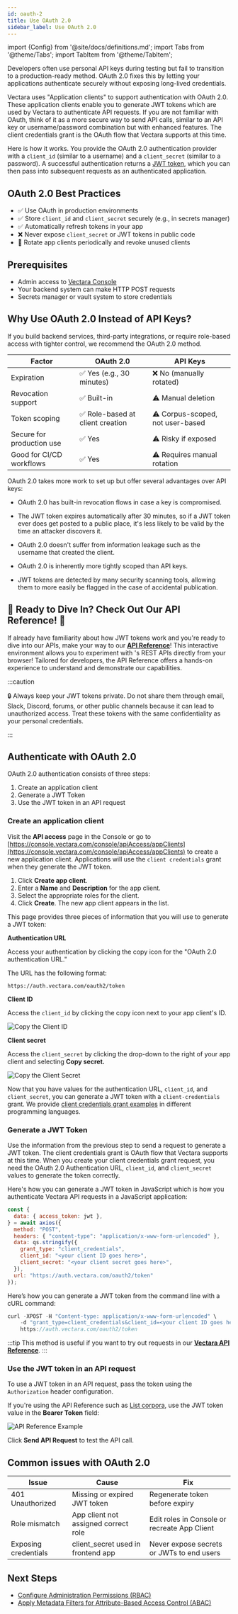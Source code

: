 ```yaml
---
id: oauth-2
title: Use OAuth 2.0
sidebar_label: Use OAuth 2.0
---
```


import {Config} from '@site/docs/definitions.md';
import Tabs from '@theme/Tabs';
import TabItem from '@theme/TabItem';

Developers often use personal API keys during testing but fail to transition 
to a production-ready method. OAuth 2.0 fixes this by letting your 
applications authenticate securely without exposing long-lived credentials.

Vectara uses "Application clients" to support authentication with OAuth 2.0.
These application clients enable you to generate JWT tokens which are used by
Vectara to authenticate API requests. If you are not familiar with OAuth,
think of it as a more secure way to send API calls, similar to
an API key or username/password combination but with enhanced features. The
client credentials grant is the OAuth flow that Vectara supports at this time.

Here is how it works. You provide the OAuth 2.0 authentication provider with a
`client_id` (similar to a username) and a `client_secret` (similar to a
password). A successful authentication returns a [JWT token](https://jwt.io/), which
you can then pass into subsequent requests as an authenticated application.

## OAuth 2.0 Best Practices

- ✅ Use OAuth in production environments
- ✅ Store `client_id` and `client_secret` securely (e.g., in secrets manager)
- ✅ Automatically refresh tokens in your app
- ❌ Never expose `client_secret` or JWT tokens in public code
- 🔄 Rotate app clients periodically and revoke unused clients

## Prerequisites

- Admin access to [Vectara Console](https://console.vectara.com/)
- Your backend system can make HTTP POST requests
- Secrets manager or vault system to store credentials


## Why Use OAuth 2.0 Instead of API Keys?

If you build backend services, third-party integrations, or require role-based 
access with tighter control, we recommend the OAuth 2.0 method.

| **Factor**                 | **OAuth 2.0**                              | **API Keys**                             |
|----------------------------|--------------------------------------------|------------------------------------------|
| Expiration                 | ✅ Yes (e.g., 30 minutes)                  | ❌ No (manually rotated)                  |
| Revocation support         | ✅ Built-in                                | ⚠️ Manual deletion                        |
| Token scoping              | ✅ Role-based at client creation           | ⚠️ Corpus-scoped, not user-based         |
| Secure for production use  | ✅ Yes                                     | ⚠️ Risky if exposed                      |
| Good for CI/CD workflows   | ✅ Yes                                     | ⚠️ Requires manual rotation              |

OAuth 2.0 takes more work to set up but offer several advantages over API keys:

- OAuth 2.0 has built-in revocation flows in case a key is compromised.

- The JWT token expires automatically after 30 minutes, so if a JWT token ever
  does get posted to a public place, it's less likely to be valid by the
  time an attacker discovers it.

- OAuth 2.0 doesn't suffer from information leakage such as the username
  that created the client.
- OAuth 2.0 is inherently more tightly scoped than API keys.
- JWT tokens are detected by many security scanning tools, allowing them to
  more easily be flagged in the case of accidental publication.

## :star2: Ready to Dive In? Check Out Our API Reference! :star2:

If already have familiarity about how JWT tokens work and you're ready to dive
into our APIs, make your way to our [**API Reference**](/docs/rest-api/vectara-rest-api-v-2)!
This interactive environment allows you to experiment with <Config v="names.product"/>'s REST
APIs directly from your browser! Tailored for developers, the API Reference
offers a hands-on experience to understand and demonstrate our capabilities.

:::caution

:lock: Always keep your JWT tokens private. Do not share them through email,
Slack, Discord, forums, or other public channels because it can lead to
unauthorized access. Treat these tokens with the same confidentiality as your
personal credentials.

:::

## Authenticate with OAuth 2.0

OAuth 2.0 authentication consists of three steps:

1. Create an application client
2. Generate a JWT Token
3. Use the JWT token in an API request

### Create an application client

Visit the **API access** page in the Console or go
to [https://console.vectara.com/console/apiAccess/appClients](https://console.vectara.com/console/apiAccess/appClients) to
create a new application client. Applications will use the
`client credentials` grant when they generate the JWT token.

1. Click **Create app client**.
2. Enter a **Name** and **Description** for the app client.
3. Select the appropriate roles for the client.
4. Click **Create**.
   The new app client appears in the list.

This page provides three pieces of information that you will use to generate a
JWT token:

**Authentication URL**

Access your authentication by clicking the copy icon for the "OAuth 2.0 authentication URL."

The URL has the following format:

`https://auth.vectara.com/oauth2/token`

**Client ID**

Access the `client_id` by clicking the copy icon next to your app client's ID.

![Copy the Client ID](/img/copy_client_id.png)

**Client secret**

Access the `client_secret` by clicking the drop-down to the right of your app client and selecting **Copy secret.**

![Copy the Client Secret](/img/copy_client_secret.png)

Now that you have values for the authentication URL, `client_id`, and `client_secret`,
you can generate a JWT token with a `client-credentials` grant. We provide [client
credentials grant examples](/docs/getting-started-samples/JWTFetcher.cs) in different
programming languages.

### Generate a JWT Token

Use the information from the previous step to send a request to generate a JWT
token. The client credentials grant is OAuth flow that Vectara supports at
this time. When you create your client credentials grant request, you need
the OAuth 2.0 Authentication URL, `client_id`, and `client_secret` values to
generate the token correctly.

Here's how you can generate a JWT token in JavaScript which is how you
authenticate Vectara API requests in a JavaScript application:

```js title="JavaScript Example"
const {
  data: { access_token: jwt },
} = await axios({
  method: "POST",
  headers: { "content-type": "application/x-www-form-urlencoded" },
  data: qs.stringify({
    grant_type: "client_credentials",
    client_id: "<your client ID goes here>",
    client_secret: "<your client secret goes here>",
  }),
  url: "https://auth.vectara.com/oauth2/token"
});
```

Here’s how you can generate a JWT token from the command line with a
cURL command:

```js title="cURL Example"
curl -XPOST -H "Content-type: application/x-www-form-urlencoded" \
    -d "grant_type=client_credentials&client_id=<your client ID goes here>&client_secret=<your client secret goes here>" \
    https://auth.vectara.com/oauth2/token
```

:::tip
This method is useful if you want to try out requests in
our [**Vectara API Reference**](/docs/rest-api/vectara-rest-api-v-2).
:::

### Use the JWT token in an API request

To use a JWT token in an API request, pass the token using the `Authorization`
header configuration.

If you're using the API Reference such as [List corpora](/docs/rest-api/list-corpora),
use the JWT token value in the **Bearer Token** field:

![API Reference Example](/img/api_playground_listcorpora.png)

Click **Send API Request** to test the API call.

## Common issues with OAuth 2.0

| **Issue**                  | **Cause**                                | **Fix**                                           |
|----------------------------|-------------------------------------------|----------------------------------------------------|
| 401 Unauthorized           | Missing or expired JWT token              | Regenerate token before expiry                    |
| Role mismatch              | App client not assigned correct role      | Edit roles in Console or recreate App Client       |
| Exposing credentials       | client_secret used in frontend app       | Never expose secrets or JWTs to end users         |

## Next Steps

- [Configure Administration Permissions (RBAC)](/docs/learn/authentication/role-based-access-control)
- [Apply Metadata Filters for Attribute-Based Access Control (ABAC)](/docs/learn/authentication/attribute-based-access-control)
